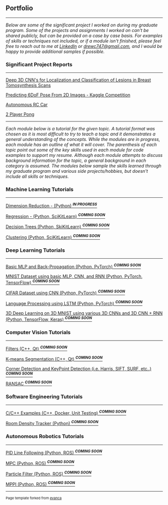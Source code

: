 ## Portfolio

---

*Below are some of the significant project I worked on during my graduate program. Some of the projects and assignments I worked on can't be shared publicly, but can be provided on a case by case basis. For examples of skills or techniques not included, or if a module isn't finished, please feel free to reach out to me at <a href="https://www.linkedin.com/in/drewc747/">LinkedIn</a> or drewc747@gmail.com, and I would be happy to provide additional samples if possible.*

### Significant Project Reports

---

[Deep 3D CNN's for Localization and Classification of Lesions in Breast Tomosynthesis Scans](/pdf/Localizations_and_Classification_of_Lesions_in_Breast_Tomosynthesis_Scans_Using_3D_CNNs.pdf)

[Predicting 6DoF Pose From 2D Images - Kaggle Competition](/pdf/Predicting_6DoF_Pose_From_2D_Images.pdf)

[Autonomous RC Car](/projects/autonomous_rc_car.md)

[2 Player Pong](/projects/2p_pong.md)

---

*Each module below is a tutorial for the given topic. A tutorial format was chosen as it is most difficult to try to teach a topic and it demonstrates a general understanding of the concepts. While the modules are in progress, each module has an outline of what it will cover. The parenthesis of each topic point out some of the key skills used in each module for code examples to support my resume. Although each module attempts to discuss background information for the topic, a general background in each category is assumed. The modules below sample the skills learned through my graduate program and various side projects/hobbies, but doesn't include all skills or techniques.*

### Machine Learning Tutorials 

---

[Dimension Reduction - (Python) <sup>**_IN PROGRESS_**</sup>](/projects/dimension_reduction.md)

[Regression - (Python, SciKitLearn) <sup>**_COMING SOON_**</sup>](/projects/regression.md)

[Decision Trees (Python, SkiKitLearn) <sup>**_COMING SOON_**</sup>](/projects/decision_trees.md)

[Clustering (Python, SciKitLearn) <sup>**_COMING SOON_**</sup>](/projects/clustering.md)

### Deep Learning Tutorials 

---

[Basic MLP and Back-Propagation (Python, PyTorch) <sup>**_COMING SOON_**</sup>](/projects/mlp_back_prop.md)

[MNIST Dataset using basic MLP, CNN, and RNN (Python, PyTorch, TensorFlow) <sup>**_COMING SOON_**</sup>](/projects/mnist_classifier.md)

[CIFAR Dataset using CNN (Python, PyTorch) <sup>**_COMING SOON_**</sup>](/projects/cifar_classifier.md)

[Language Processing using LSTM (Python, PyTorch) <sup>**_COMING SOON_**</sup>](/projects/language_processing.md)

[3D Deep Learning on 3D MNIST using various 3D CNNs and 3D CNN + RNN (Python, TensorFlow, Keras) <sup>**_COMING SOON_**</sup>](/projects/3d_mnist_classifier.md)

### Computer Vision Tutorials 

---

[Filters (C++, Qt) <sup>**_COMING SOON_**</sup>](/projects/cv_filters.md)

[K-means Segmentation (C++, Qt) <sup>**_COMING SOON_**</sup>](/projects/k_means_segmentation.md)

[Corner Detection and KeyPoint Detection (i.e. Harris, SIFT, SURF, etc..)  <sup>**_COMING SOON_**</sup>](/projects/keypoint_detection.md)

[RANSAC <sup>**_COMING SOON_**</sup>](/projects/ransac.md)

### Software Engineering Tutorials 

---

[C/C++ Examples (C++, Docker, Unit Testing) <sup>**_COMING SOON_**</sup>](/projects/sw_engineering.md)

[Room Density Tracker (Python) <sup>**_COMING SOON_**</sup>](/projects/room_density_tracker.md)

### Autonomous Robotics Tutorials 

---

[PID Line Following (Python, ROS) <sup>**_COMING SOON_**</sup>](/projects/pid_line_following.md)

[MPC (Python, ROS) <sup>**_COMING SOON_**</sup>](/projects/mpc.md)

[Particle Filter (Python, ROS) <sup>**_COMING SOON_**</sup>](/projects/particle_filter.md)

[MPPI (Python, ROS) <sup>**_COMING SOON_**</sup>](/projects/mppi.md)

---

<p style="font-size:11px">Page template forked from <a href="https://github.com/evanca/quick-portfolio">evanca</a></p>
<!-- Remove above link if you don't want to attibute -->
